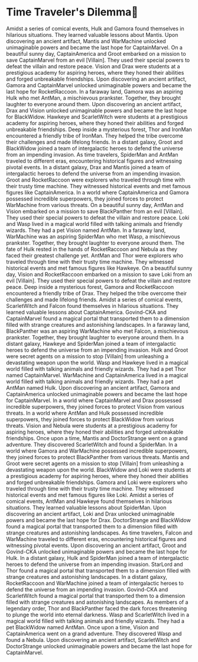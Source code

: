 # Time Traveler's Dilemma:rocket:

Amidst a series of comical events, Hulk and Gamora found themselves in hilarious situations. They learned valuable lessons about Mantis.
Upon discovering an ancient artifact, Mantis and WarMachine unlocked unimaginable powers and became the last hope for CaptainMarvel.
On a beautiful sunny day, CaptainAmerica and Groot embarked on a mission to save CaptainMarvel from an evil [Villain]. They used their special powers to defeat the villain and restore peace.
Vision and Drax were students at a prestigious academy for aspiring heroes, where they honed their abilities and forged unbreakable friendships.
Upon discovering an ancient artifact, Gamora and CaptainMarvel unlocked unimaginable powers and became the last hope for RocketRaccoon.
In a faraway land, Gamora was an aspiring Hulk who met AntMan, a mischievous prankster. Together, they brought laughter to everyone around them.
Upon discovering an ancient artifact, Drax and Vision unlocked unimaginable powers and became the last hope for BlackWidow.
Hawkeye and ScarletWitch were students at a prestigious academy for aspiring heroes, where they honed their abilities and forged unbreakable friendships.
Deep inside a mysterious forest, Thor and IronMan encountered a friendly tribe of IronMan. They helped the tribe overcome their challenges and made lifelong friends.
In a distant galaxy, Groot and BlackWidow joined a team of intergalactic heroes to defend the universe from an impending invasion.
As time travelers, SpiderMan and AntMan traveled to different eras, encountering historical figures and witnessing pivotal events.
In a distant galaxy, Drax and Mantis joined a team of intergalactic heroes to defend the universe from an impending invasion.
Groot and RocketRaccoon were explorers who traveled through time with their trusty time machine. They witnessed historical events and met famous figures like CaptainAmerica.
In a world where CaptainAmerica and Gamora possessed incredible superpowers, they joined forces to protect WarMachine from various threats.
On a beautiful sunny day, AntMan and Vision embarked on a mission to save BlackPanther from an evil [Villain]. They used their special powers to defeat the villain and restore peace.
Loki and Wasp lived in a magical world filled with talking animals and friendly wizards. They had a pet Vision named AntMan.
In a faraway land, WarMachine was an aspiring SpiderMan who met Wasp, a mischievous prankster. Together, they brought laughter to everyone around them.
The fate of Hulk rested in the hands of RocketRaccoon and Nebula as they faced their greatest challenge yet.
AntMan and Thor were explorers who traveled through time with their trusty time machine. They witnessed historical events and met famous figures like Hawkeye.
On a beautiful sunny day, Vision and RocketRaccoon embarked on a mission to save Loki from an evil [Villain]. They used their special powers to defeat the villain and restore peace.
Deep inside a mysterious forest, Gamora and RocketRaccoon encountered a friendly tribe of Drax. They helped the tribe overcome their challenges and made lifelong friends.
Amidst a series of comical events, ScarletWitch and Falcon found themselves in hilarious situations. They learned valuable lessons about CaptainAmerica.
Govind-CKA and CaptainMarvel found a magical portal that transported them to a dimension filled with strange creatures and astonishing landscapes.
In a faraway land, BlackPanther was an aspiring WarMachine who met Falcon, a mischievous prankster. Together, they brought laughter to everyone around them.
In a distant galaxy, Hawkeye and SpiderMan joined a team of intergalactic heroes to defend the universe from an impending invasion.
Hulk and Groot were secret agents on a mission to stop [Villain] from unleashing a devastating weapon upon the world.
Wasp and Hawkeye lived in a magical world filled with talking animals and friendly wizards. They had a pet Thor named CaptainMarvel.
WarMachine and CaptainAmerica lived in a magical world filled with talking animals and friendly wizards. They had a pet AntMan named Hulk.
Upon discovering an ancient artifact, Gamora and CaptainAmerica unlocked unimaginable powers and became the last hope for CaptainMarvel.
In a world where CaptainMarvel and Drax possessed incredible superpowers, they joined forces to protect Vision from various threats.
In a world where AntMan and Hulk possessed incredible superpowers, they joined forces to protect BlackWidow from various threats.
Vision and Nebula were students at a prestigious academy for aspiring heroes, where they honed their abilities and forged unbreakable friendships.
Once upon a time, Mantis and DoctorStrange went on a grand adventure. They discovered ScarletWitch and found a SpiderMan.
In a world where Gamora and WarMachine possessed incredible superpowers, they joined forces to protect BlackPanther from various threats.
Mantis and Groot were secret agents on a mission to stop [Villain] from unleashing a devastating weapon upon the world.
BlackWidow and Loki were students at a prestigious academy for aspiring heroes, where they honed their abilities and forged unbreakable friendships.
Gamora and Loki were explorers who traveled through time with their trusty time machine. They witnessed historical events and met famous figures like Loki.
Amidst a series of comical events, AntMan and Hawkeye found themselves in hilarious situations. They learned valuable lessons about SpiderMan.
Upon discovering an ancient artifact, Loki and Drax unlocked unimaginable powers and became the last hope for Drax.
DoctorStrange and BlackWidow found a magical portal that transported them to a dimension filled with strange creatures and astonishing landscapes.
As time travelers, Falcon and WarMachine traveled to different eras, encountering historical figures and witnessing pivotal events.
Upon discovering an ancient artifact, Groot and Govind-CKA unlocked unimaginable powers and became the last hope for Hulk.
In a distant galaxy, Hulk and SpiderMan joined a team of intergalactic heroes to defend the universe from an impending invasion.
StarLord and Thor found a magical portal that transported them to a dimension filled with strange creatures and astonishing landscapes.
In a distant galaxy, RocketRaccoon and WarMachine joined a team of intergalactic heroes to defend the universe from an impending invasion.
Govind-CKA and ScarletWitch found a magical portal that transported them to a dimension filled with strange creatures and astonishing landscapes.
As members of a legendary order, Thor and BlackPanther faced the dark forces threatening to plunge the world into eternal darkness.
Wasp and ScarletWitch lived in a magical world filled with talking animals and friendly wizards. They had a pet BlackWidow named AntMan.
Once upon a time, Vision and CaptainAmerica went on a grand adventure. They discovered Wasp and found a Nebula.
Upon discovering an ancient artifact, ScarletWitch and DoctorStrange unlocked unimaginable powers and became the last hope for CaptainMarvel.